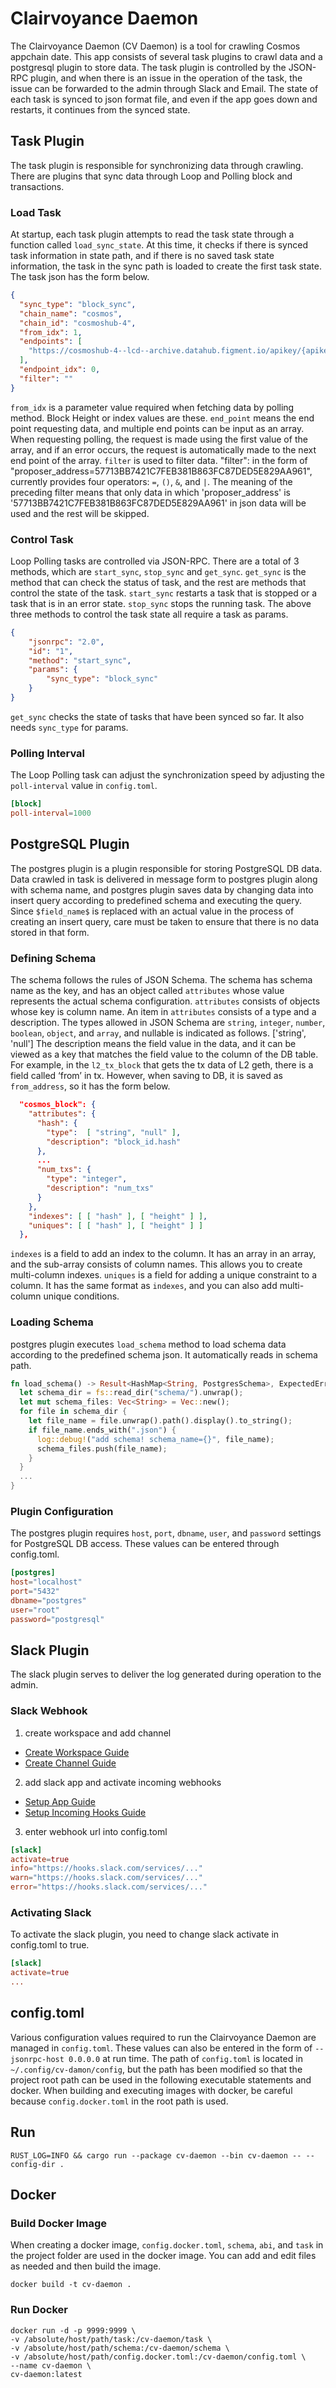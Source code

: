 # Clairvoyance Daemon
The Clairvoyance Daemon (CV Daemon) is a tool for crawling Cosmos appchain date.
This app consists of several task plugins to crawl data and a postgresql plugin to store data.
The task plugin is controlled by the JSON-RPC plugin, and when there is an issue in the operation of the task, the issue can be forwarded to the admin through Slack and Email.
The state of each task is synced to json format file, and even if the app goes down and restarts, it continues from the synced state.

## Task Plugin
The task plugin is responsible for synchronizing data through crawling.
There are plugins that sync data through Loop and Polling block and transactions.

### Load Task
At startup, each task plugin attempts to read the task state through a function called `load_sync_state`.
At this time, it checks if there is synced task information in state path, and if there is no saved task state information, the task in the sync path is loaded to create the first task state.  
The task json has the form below.

```json
{
  "sync_type": "block_sync",
  "chain_name": "cosmos",
  "chain_id": "cosmoshub-4",
  "from_idx": 1,
  "endpoints": [
    "https://cosmoshub-4--lcd--archive.datahub.figment.io/apikey/{apikey}"
  ],
  "endpoint_idx": 0,
  "filter": ""
}

```
`from_idx` is a parameter value required when fetching data by polling method. Block Height or index values are these.
`end_point` means the end point requesting data, and multiple end points can be input as an array. When requesting polling, the request is made using the first value of the array, and if an error occurs, the request is automatically made to the next end point of the array.
`filter` is used to filter data. "filter": in the form of "proposer_address=57713BB7421C7FEB381B863FC87DED5E829AA961", currently provides four operators: `=`, `()`, `&`, and `|`. The meaning of the preceding filter means that only data in which 'proposer_address' is '57713BB7421C7FEB381B863FC87DED5E829AA961' in json data will be used and the rest will be skipped.

### Control Task
Loop Polling tasks are controlled via JSON-RPC.
There are a total of 3 methods, which are `start_sync`, `stop_sync` and `get_sync`. `get_sync` is the method that can check the status of task, and the rest are methods that control the state of the task.
`start_sync` restarts a task that is stopped or a task that is in an error state.
`stop_sync` stops the running task.
The above three methods to control the task state all require a task as params.
```json
{
    "jsonrpc": "2.0",
    "id": "1",
    "method": "start_sync",
    "params": {
        "sync_type": "block_sync"
    }
}
```
`get_sync` checks the state of tasks that have been synced so far. It also needs `sync_type` for params.

### Polling Interval
The Loop Polling task can adjust the synchronization speed by adjusting the `poll-interval` value in `config.toml`.
```toml
[block]
poll-interval=1000
```

## PostgreSQL Plugin
The postgres plugin is a plugin responsible for storing PostgreSQL DB data.
Data crawled in task is delivered in message form to postgres plugin along with schema name, and postgres plugin saves data by changing data into insert query according to predefined schema and executing the query.
Since `$field_name$` is replaced with an actual value in the process of creating an insert query, care must be taken to ensure that there is no data stored in that form.

### Defining Schema
The schema follows the rules of JSON Schema.
The schema has schema name as the key, and has an object called `attributes` whose value represents the actual schema configuration.
`attributes` consists of objects whose key is column name.
An item in `attributes` consists of a type and a description.
The types allowed in JSON Schema are `string`, `integer`, `number`, `boolean`, `object`, and `array`, and nullable is indicated as follows. ['string', 'null']
The description means the field value in the data, and it can be viewed as a key that matches the field value to the column of the DB table.
For example, in the `l2_tx_block` that gets the tx data of L2 geth, there is a field called ‘from’ in tx. However, when saving to DB, it is saved as `from_address`, so it has the form below.
```json
  "cosmos_block": {
    "attributes": {
      "hash": {
        "type":  [ "string", "null" ],
        "description": "block_id.hash"
      },
      ...
      "num_txs": {
        "type": "integer",
        "description": "num_txs"
      }
    },
    "indexes": [ [ "hash" ], [ "height" ] ],
    "uniques": [ [ "hash" ], [ "height" ] ]
  },
```
`indexes` is a field to add an index to the column. It has an array in an array, and the sub-array consists of column names. This allows you to create multi-column indexes.
`uniques` is a field for adding a unique constraint to a column. It has the same format as `indexes`, and you can also add multi-column unique conditions.

### Loading Schema
postgres plugin executes `load_schema` method to load schema data according to the predefined schema json.
It automatically reads in schema path.
```rust
fn load_schema() -> Result<HashMap<String, PostgresSchema>, ExpectedError> {
  let schema_dir = fs::read_dir("schema/").unwrap();
  let mut schema_files: Vec<String> = Vec::new();
  for file in schema_dir {
    let file_name = file.unwrap().path().display().to_string();
    if file_name.ends_with(".json") {
      log::debug!("add schema! schema_name={}", file_name);
      schema_files.push(file_name);
    }
  }
  ...
}
```

### Plugin Configuration
The postgres plugin requires `host`, `port`, `dbname`, `user`, and `password` settings for PostgreSQL DB access.
These values can be entered through config.toml.
```toml
[postgres]
host="localhost"
port="5432"
dbname="postgres"
user="root"
password="postgresql"
```

## Slack Plugin
The slack plugin serves to deliver the log generated during operation to the admin.

### Slack Webhook
1. create workspace and add channel
- [Create Workspace Guide](https://slack.com/intl/en-kr/help/articles/206845317-Create-a-Slack-workspace)
- [Create Channel Guide](https://slack.com/intl/en-kr/help/articles/201402297-Create-a-channel)

2. add slack app and activate incoming webhooks
- [Setup App Guide](https://api.slack.com/authentication/basics)
- [Setup Incoming Hooks Guide](https://api.slack.com/messaging/webhooks)

3. enter webhook url into config.toml
```toml
[slack]
activate=true
info="https://hooks.slack.com/services/..."
warn="https://hooks.slack.com/services/..."
error="https://hooks.slack.com/services/..."
```

### Activating Slack
To activate the slack plugin, you need to change slack activate in config.toml to true.
```toml
[slack]
activate=true
...
```

## config.toml
Various configuration values required to run the Clairvoyance Daemon are managed in `config.toml`.
These values can also be entered in the form of `--jsonrpc-host 0.0.0.0` at run time.
The path of `config.toml` is located in `~/.config/cv-damon/config`, but the path has been modified so that the project root path can be used in the following executable statements and docker.
When building and executing images with docker, be careful because `config.docker.toml` in the root path is used.

## Run
```shell
RUST_LOG=INFO && cargo run --package cv-daemon --bin cv-daemon -- --config-dir .
```

## Docker
### Build Docker Image
When creating a docker image, `config.docker.toml`, `schema`, `abi`, and `task` in the project folder are used in the docker image. You can add and edit files as needed and then build the image.

```shell
docker build -t cv-daemon .
```

### Run Docker
```shell
docker run -d -p 9999:9999 \
-v /absolute/host/path/task:/cv-daemon/task \
-v /absolute/host/path/schema:/cv-daemon/schema \
-v /absolute/host/path/config.docker.toml:/cv-daemon/config.toml \
--name cv-daemon \
cv-daemon:latest
```
